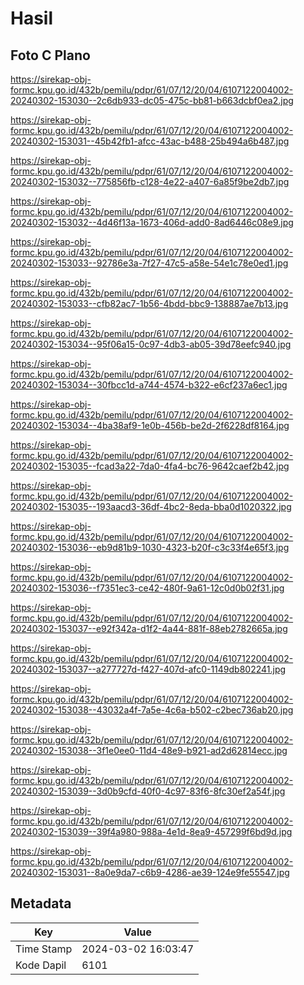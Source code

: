 # Hasil

## Foto C Plano

https://sirekap-obj-formc.kpu.go.id/432b/pemilu/pdpr/61/07/12/20/04/6107122004002-20240302-153030--2c6db933-dc05-475c-bb81-b663dcbf0ea2.jpg

https://sirekap-obj-formc.kpu.go.id/432b/pemilu/pdpr/61/07/12/20/04/6107122004002-20240302-153031--45b42fb1-afcc-43ac-b488-25b494a6b487.jpg

https://sirekap-obj-formc.kpu.go.id/432b/pemilu/pdpr/61/07/12/20/04/6107122004002-20240302-153032--775856fb-c128-4e22-a407-6a85f9be2db7.jpg

https://sirekap-obj-formc.kpu.go.id/432b/pemilu/pdpr/61/07/12/20/04/6107122004002-20240302-153032--4d46f13a-1673-406d-add0-8ad6446c08e9.jpg

https://sirekap-obj-formc.kpu.go.id/432b/pemilu/pdpr/61/07/12/20/04/6107122004002-20240302-153033--92786e3a-7f27-47c5-a58e-54e1c78e0ed1.jpg

https://sirekap-obj-formc.kpu.go.id/432b/pemilu/pdpr/61/07/12/20/04/6107122004002-20240302-153033--cfb82ac7-1b56-4bdd-bbc9-138887ae7b13.jpg

https://sirekap-obj-formc.kpu.go.id/432b/pemilu/pdpr/61/07/12/20/04/6107122004002-20240302-153034--95f06a15-0c97-4db3-ab05-39d78eefc940.jpg

https://sirekap-obj-formc.kpu.go.id/432b/pemilu/pdpr/61/07/12/20/04/6107122004002-20240302-153034--30fbcc1d-a744-4574-b322-e6cf237a6ec1.jpg

https://sirekap-obj-formc.kpu.go.id/432b/pemilu/pdpr/61/07/12/20/04/6107122004002-20240302-153034--4ba38af9-1e0b-456b-be2d-2f6228df8164.jpg

https://sirekap-obj-formc.kpu.go.id/432b/pemilu/pdpr/61/07/12/20/04/6107122004002-20240302-153035--fcad3a22-7da0-4fa4-bc76-9642caef2b42.jpg

https://sirekap-obj-formc.kpu.go.id/432b/pemilu/pdpr/61/07/12/20/04/6107122004002-20240302-153035--193aacd3-36df-4bc2-8eda-bba0d1020322.jpg

https://sirekap-obj-formc.kpu.go.id/432b/pemilu/pdpr/61/07/12/20/04/6107122004002-20240302-153036--eb9d81b9-1030-4323-b20f-c3c33f4e65f3.jpg

https://sirekap-obj-formc.kpu.go.id/432b/pemilu/pdpr/61/07/12/20/04/6107122004002-20240302-153036--f7351ec3-ce42-480f-9a61-12c0d0b02f31.jpg

https://sirekap-obj-formc.kpu.go.id/432b/pemilu/pdpr/61/07/12/20/04/6107122004002-20240302-153037--e92f342a-d1f2-4a44-881f-88eb2782665a.jpg

https://sirekap-obj-formc.kpu.go.id/432b/pemilu/pdpr/61/07/12/20/04/6107122004002-20240302-153037--a277727d-f427-407d-afc0-1149db802241.jpg

https://sirekap-obj-formc.kpu.go.id/432b/pemilu/pdpr/61/07/12/20/04/6107122004002-20240302-153038--43032a4f-7a5e-4c6a-b502-c2bec736ab20.jpg

https://sirekap-obj-formc.kpu.go.id/432b/pemilu/pdpr/61/07/12/20/04/6107122004002-20240302-153038--3f1e0ee0-11d4-48e9-b921-ad2d62814ecc.jpg

https://sirekap-obj-formc.kpu.go.id/432b/pemilu/pdpr/61/07/12/20/04/6107122004002-20240302-153039--3d0b9cfd-40f0-4c97-83f6-8fc30ef2a54f.jpg

https://sirekap-obj-formc.kpu.go.id/432b/pemilu/pdpr/61/07/12/20/04/6107122004002-20240302-153039--39f4a980-988a-4e1d-8ea9-457299f6bd9d.jpg

https://sirekap-obj-formc.kpu.go.id/432b/pemilu/pdpr/61/07/12/20/04/6107122004002-20240302-153031--8a0e9da7-c6b9-4286-ae39-124e9fe55547.jpg


## Metadata

| Key        | Value               |
| ---------- | ------------------- |
| Time Stamp | 2024-03-02 16:03:47 |
| Kode Dapil | 6101                |



